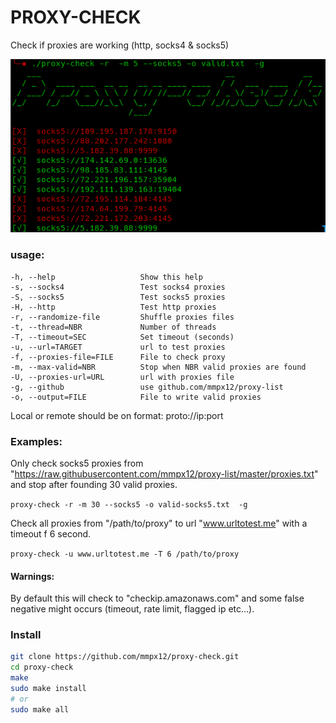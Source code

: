 # PROXY-CHECK

Check if proxies are working (http, socks4 & socks5)

![](.screenshot/socks5.png)

### usage:

```
-h, --help                   Show this help
-s, --socks4                 Test socks4 proxies
-S, --socks5                 Test socks5 proxies
-H, --http                   Test http proxies
-r, --randomize-file         Shuffle proxies files
-t, --thread=NBR             Number of threads
-T, --timeout=SEC            Set timeout (seconds)
-u, --url=TARGET             url to test proxies
-f, --proxies-file=FILE      File to check proxy
-m, --max-valid=NBR          Stop when NBR valid proxies are found
-U, --proxies-url=URL        url with proxies file
-g, --github                 use github.com/mmpx12/proxy-list
-o, --output=FILE            File to write valid proxies
```

Local or remote should be on format: proto://ip:port

 
### Examples:

Only check socks5 proxies from "https://raw.githubusercontent.com/mmpx12/proxy-list/master/proxies.txt" and stop after founding 30 valid proxies.
 
`proxy-check -r -m 30 --socks5 -o valid-socks5.txt  -g`



Check all proxies from "/path/to/proxy" to url "www.urltotest.me" with a timeout f 6 second.

`proxy-check -u www.urltotest.me -T 6 /path/to/proxy`


#### Warnings:

By default this will check to "checkip.amazonaws.com" and some false negative might occurs (timeout, rate limit, flagged ip etc...).

### Install

```sh
git clone https://github.com/mmpx12/proxy-check.git
cd proxy-check
make
sudo make install
# or 
sudo make all
```
